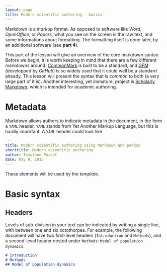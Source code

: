 ```yaml
---
layout: page
title: Modern scientific authoring - basics
---
```


Markdown is a *markup* format. As opposed to software like *Word*, *OpenOffice*,
or *Papers*, what you see on the screen is the raw text, and some informations
about formatting. The formatting itself is done later, by an additional software
(see **part 4**).

This part of the lesson will give an overview of the core markdown syntax.
Before we begin, it is worth keeping in mind that there are a few different
markdowns around. [CommonMark][cm] is built to be a standard, and [GFM][gfm]
(developped by *GitHub*) is so widely used that it could well be a standard
already. This lesson will present the syntax that is *common* to both (a very
large part of it is). Another interesting, yet immature, project is [Scholarly
Markdown][scm], which is intended for academic authoring.

[cm]: http://commonmark.org/
[gfm]: https://help.github.com/articles/github-flavored-markdown/
[scm]: http://scholarlymarkdown.com/

# Metadata

Markdown allows authors to indicate metadata in the document, in the form a
`YAML` header. `YAML` stands from Yet Another Markup Language, but this is
hardly important. A `YAML` header could look like

``` yaml
---
title: Modern scientific authoring using Markdown and pandoc
shorttitle: Modern scientific authoring
author: Timothée Poisot
date: May 9, 2015
---
```

These elements will be used by the *template*.

# Basic syntax

## Headers

Levels of sub-division in your text can be indicated by writing a single line,
with between one and six octothorpes. For example, the following document will
have two first-level headers (`Introduction` and `Methods`), and a second-level
header nested under `Methods`: `Model of population dynamics`.

``` md
# Introduction
# Methods
## Model of population dynamics
```
